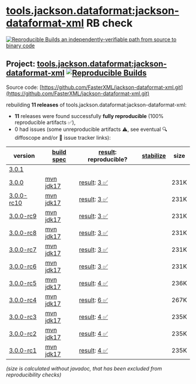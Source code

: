 [tools.jackson.dataformat:jackson-dataformat-xml](https://central.sonatype.com/artifact/tools.jackson.dataformat/jackson-dataformat-xml/versions) RB check
=======

[![Reproducible Builds](https://reproducible-builds.org/images/logos/rb.svg) an independently-verifiable path from source to binary code](https://reproducible-builds.org/)

## Project: [tools.jackson.dataformat:jackson-dataformat-xml](https://central.sonatype.com/artifact/tools.jackson.dataformat/jackson-dataformat-xml/versions) [![Reproducible Builds](https://img.shields.io/endpoint?url=https://raw.githubusercontent.com/jvm-repo-rebuild/reproducible-central/master/content/tools/jackson/dataformat/jackson-dataformat-xml/badge.json)](https://github.com/jvm-repo-rebuild/reproducible-central/blob/master/content/tools/jackson/dataformat/jackson-dataformat-xml/README.md)

Source code: [https://github.com/FasterXML/jackson-dataformat-xml.git](https://github.com/FasterXML/jackson-dataformat-xml.git)

rebuilding **11 releases** of tools.jackson.dataformat:jackson-dataformat-xml:
- **11** releases were found successfully **fully reproducible** (100% reproducible artifacts :white_check_mark:),
- 0 had issues (some unreproducible artifacts :warning:, see eventual :mag: diffoscope and/or :memo: issue tracker links):

| version | [build spec](/BUILDSPEC.md) | [result](https://reproducible-builds.org/docs/jvm/): reproducible? | [stabilize](https://github.com/google/oss-rebuild/blob/main/cmd/stabilize/README.md) | size |
| -- | --------- | ------ | ------ | -- |
| [3.0.1](https://central.sonatype.com/artifact/tools.jackson.dataformat/jackson-dataformat-xml/3.0.1/pom) | | | |
| [3.0.0](https://central.sonatype.com/artifact/tools.jackson.dataformat/jackson-dataformat-xml/3.0.0/pom) | [mvn jdk17](jackson-dataformat-xml-3.0.0.buildspec) | [result](jackson-dataformat-xml-3.0.0.buildinfo): [3 :white_check_mark: ](jackson-dataformat-xml-3.0.0.buildcompare) | | 231K |
| [3.0.0-rc10](https://central.sonatype.com/artifact/tools.jackson.dataformat/jackson-dataformat-xml/3.0.0-rc10/pom) | [mvn jdk17](jackson-dataformat-xml-3.0.0-rc10.buildspec) | [result](jackson-dataformat-xml-3.0.0-rc10.buildinfo): [3 :white_check_mark: ](jackson-dataformat-xml-3.0.0-rc10.buildcompare) | | 231K |
| [3.0.0-rc9](https://central.sonatype.com/artifact/tools.jackson.dataformat/jackson-dataformat-xml/3.0.0-rc9/pom) | [mvn jdk17](jackson-dataformat-xml-3.0.0-rc9.buildspec) | [result](jackson-dataformat-xml-3.0.0-rc9.buildinfo): [3 :white_check_mark: ](jackson-dataformat-xml-3.0.0-rc9.buildcompare) | | 231K |
| [3.0.0-rc8](https://central.sonatype.com/artifact/tools.jackson.dataformat/jackson-dataformat-xml/3.0.0-rc8/pom) | [mvn jdk17](jackson-dataformat-xml-3.0.0-rc8.buildspec) | [result](jackson-dataformat-xml-3.0.0-rc8.buildinfo): [3 :white_check_mark: ](jackson-dataformat-xml-3.0.0-rc8.buildcompare) | | 231K |
| [3.0.0-rc7](https://central.sonatype.com/artifact/tools.jackson.dataformat/jackson-dataformat-xml/3.0.0-rc7/pom) | [mvn jdk17](jackson-dataformat-xml-3.0.0-rc7.buildspec) | [result](jackson-dataformat-xml-3.0.0-rc7.buildinfo): [3 :white_check_mark: ](jackson-dataformat-xml-3.0.0-rc7.buildcompare) | | 231K |
| [3.0.0-rc6](https://central.sonatype.com/artifact/tools.jackson.dataformat/jackson-dataformat-xml/3.0.0-rc6/pom) | [mvn jdk17](jackson-dataformat-xml-3.0.0-rc6.buildspec) | [result](jackson-dataformat-xml-3.0.0-rc6.buildinfo): [3 :white_check_mark: ](jackson-dataformat-xml-3.0.0-rc6.buildcompare) | | 231K |
| [3.0.0-rc5](https://central.sonatype.com/artifact/tools.jackson.dataformat/jackson-dataformat-xml/3.0.0-rc5/pom) | [mvn jdk17](jackson-dataformat-xml-3.0.0-rc5.buildspec) | [result](jackson-dataformat-xml-3.0.0-rc5.buildinfo): [4 :white_check_mark: ](jackson-dataformat-xml-3.0.0-rc5.buildcompare) | | 236K |
| [3.0.0-rc4](https://central.sonatype.com/artifact/tools.jackson.dataformat/jackson-dataformat-xml/3.0.0-rc4/pom) | [mvn jdk17](jackson-dataformat-xml-3.0.0-rc4.buildspec) | [result](jackson-dataformat-xml-3.0.0-rc4.buildinfo): [6 :white_check_mark: ](jackson-dataformat-xml-3.0.0-rc4.buildcompare) | | 267K |
| [3.0.0-rc3](https://central.sonatype.com/artifact/tools.jackson.dataformat/jackson-dataformat-xml/3.0.0-rc3/pom) | [mvn jdk17](jackson-dataformat-xml-3.0.0-rc3.buildspec) | [result](jackson-dataformat-xml-3.0.0-rc3.buildinfo): [4 :white_check_mark: ](jackson-dataformat-xml-3.0.0-rc3.buildcompare) | | 235K |
| [3.0.0-rc2](https://central.sonatype.com/artifact/tools.jackson.dataformat/jackson-dataformat-xml/3.0.0-rc2/pom) | [mvn jdk17](jackson-dataformat-xml-3.0.0-rc2.buildspec) | [result](jackson-dataformat-xml-3.0.0-rc2.buildinfo): [4 :white_check_mark: ](jackson-dataformat-xml-3.0.0-rc2.buildcompare) | | 235K |
| [3.0.0-rc1](https://central.sonatype.com/artifact/tools.jackson.dataformat/jackson-dataformat-xml/3.0.0-rc1/pom) | [mvn jdk17](jackson-dataformat-xml-3.0.0-rc1.buildspec) | [result](jackson-dataformat-xml-3.0.0-rc1.buildinfo): [4 :white_check_mark: ](jackson-dataformat-xml-3.0.0-rc1.buildcompare) | | 235K |

<i>(size is calculated without javadoc, that has been excluded from reproducibility checks)</i>
